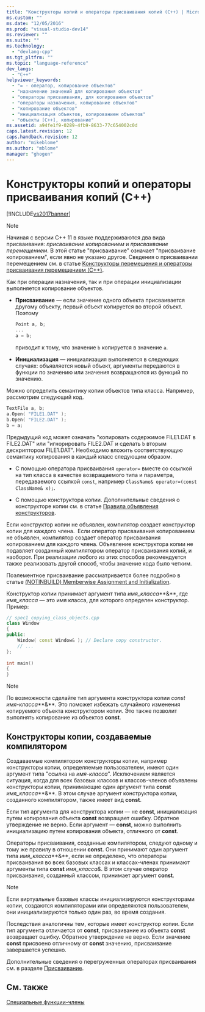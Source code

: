 ```yaml
---
title: "Конструкторы копий и операторы присваивания копий (C++) | Microsoft Docs"
ms.custom: ""
ms.date: "12/05/2016"
ms.prod: "visual-studio-dev14"
ms.reviewer: ""
ms.suite: ""
ms.technology: 
  - "devlang-cpp"
ms.tgt_pltfrm: ""
ms.topic: "language-reference"
dev_langs: 
  - "C++"
helpviewer_keywords: 
  - "= - оператор, копирование объектов"
  - "назначение значений для копирования объектов"
  - "операторы присваивания, для копирования объектов"
  - "операторы назначения, копирование объектов"
  - "копирование объектов"
  - "инициализация объектов, копированием объектов"
  - "объекты [C++], копирование"
ms.assetid: a94fe1f9-0289-4fb9-8633-77c654002c0d
caps.latest.revision: 12
caps.handback.revision: 12
author: "mikeblome"
ms.author: "mblome"
manager: "ghogen"
---
```

# Конструкторы копий и операторы присваивания копий (C++)
[!INCLUDE[vs2017banner](../assembler/inline/includes/vs2017banner.md)]

> [!NOTE]
>  Начиная с версии C\+\+ 11 в языке поддерживаются два вида присваивания: *присваивание копированием* и *присваивание перемещением*.  В этой статье "присваивание" означает "присваивание копированием", если явно не указано другое.  Сведения о присваивании перемещением см. в статье [Конструкторы перемещения и операторы присваивания перемещением \(C\+\+\)](http://msdn.microsoft.com/ru-ru/1442de5f-37a5-42a1-83a6-ec9cfe0414db).  
>   
>  Как при операции назначения, так и при операции инициализации выполняется копирование объектов.  
  
-   **Присваивание** — если значение одного объекта присваивается другому объекту, первый объект копируется во второй объект.  Поэтому  
  
    ```cpp  
    Point a, b;  
    ...  
    a = b;  
    ```  
  
     приводит к тому, что значение `b` копируется в значение `a`.  
  
-   **Инициализация** — инициализация выполняется в следующих случаях: объявляется новый объект, аргументы передаются в функции по значению или значения возвращаются из функций по значению.  
  
 Можно определить семантику копии объектов типа класса.  Например, рассмотрим следующий код.  
  
```cpp  
TextFile a, b;  
a.Open( "FILE1.DAT" );  
b.Open( "FILE2.DAT" );  
b = a;  
```  
  
 Предыдущий код может означать "копировать содержимое FILE1.DAT в FILE2.DAT" или "игнорировать FILE2.DAT и сделать `b` вторым дескриптором FILE1.DAT". Необходимо вложить соответствующую семантику копирования в каждый класс следующим образом.  
  
-   С помощью оператора присваивания `operator=` вместе со ссылкой на тип класса в качестве возвращаемого типа и параметра, передаваемого ссылкой `const`, например `ClassName& operator=(const ClassName& x);`.  
  
-   С помощью конструктора копии.  Дополнительные сведения о конструкторе копии см. в статье [Правила объявления конструкторов](../misc/rules-for-declaring-constructors.md).  
  
 Если конструктор копии не объявлен, компилятор создает конструктор копии для каждого члена.  Если оператор присваивания копированием не объявлен, компилятор создает оператор присваивания копированием для каждого члена. Объявление конструктора копии не подавляет созданный компилятором оператор присваивания копий, и наоборот.  При реализации любого из этих способов рекомендуется также реализовать другой способ, чтобы значение кода было четким.  
  
 Поэлементное присваивание рассматривается более подробно в статье [\(NOTINBUILD\) Memberwise Assignment and Initialization](http://msdn.microsoft.com/ru-ru/94048213-8b49-4416-8069-b1b7a6f271f9).  
  
 Конструктор копии принимает аргумент типа *имя\_класса***&**, где *имя\_класса* — это имя класса, для которого определен конструктор.  Пример:  
  
```cpp  
// spec1_copying_class_objects.cpp  
class Window  
{  
public:  
    Window( const Window& ); // Declare copy constructor.  
    // ...  
};  
  
int main()  
{  
}  
```  
  
> [!NOTE]
>  По возможности сделайте тип аргумента конструктора копии *const имя\-класса***&**.  Это поможет избежать случайного изменения копируемого объекта конструктором копии.  Это также позволит выполнять копирование из объектов **const**.  
  
## Конструкторы копии, создаваемые компилятором  
 Создаваемые компилятором конструкторы копии, например конструкторы копии, определяемые пользователем, имеют один аргумент типа "ссылка на *имя\-класса*". Исключением является ситуация, когда для всех базовых классов и классов\-членов объявлены конструкторы копии, принимающие один аргумент типа **const** *имя\_класса***&**.  В этом случае аргумент конструктора копии, созданного компилятором, также имеет вид **const**.  
  
 Если тип аргумента для конструктора копии — не **const**, инициализация путем копирования объекта **const** возвращает ошибку.  Обратное утверждение не верно. Если аргумент — **const**, можно выполнить инициализацию путем копирования объекта, отличного от **const**.  
  
 Операторы присваивания, созданные компилятором, следуют одному и тому же правилу в отношении **const.** Они принимают один аргумент типа *имя\_класса***&**, если не определено, что операторы присваивания во всех базовых классах и классах\-членах принимают аргументы типа **const** *имя\_класса&.* В этом случае оператор присваивания, созданный классом, принимает аргумент **const**.  
  
> [!NOTE]
>  Если виртуальные базовые классы инициализируются конструкторами копии, создаются компиляторами или определяются пользователем, они инициализируются только один раз, во время создания.  
  
 Последствия аналогичны тем, которые имеет конструктор копии.  Если тип аргумента отличается от **const**, присваивание из объекта **const** возвращает ошибку.  Обратное утверждение не верно. Если значение **const** присвоено отличному от **const** значению, присваивание завершается успешно.  
  
 Дополнительные сведения о перегруженных операторах присваивания см. в разделе [Присваивание](../cpp/assignment.md).  
  
## См. также  
 [Специальные функции\-члены](../misc/special-member-functions-cpp.md)